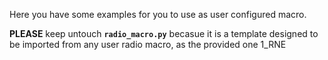 Here you have some examples for you to use as user configured macro.

**PLEASE** keep untouch **`radio_macro.py`** becasue it is a template designed to be imported from any user radio macro, as the provided one 1_RNE
